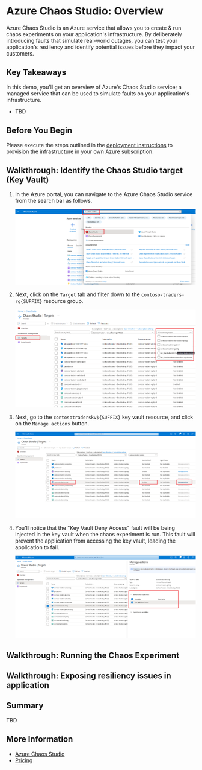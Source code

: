 # Azure Chaos Studio: Overview

Azure Chaos Studio is an Azure service that allows you to create & run chaos experiments on your application's infrastructure. By deliberately introducing faults that simulate real-world outages, you can test your application's resiliency and identify potential issues before they impact your customers.

## Key Takeaways

In this demo, you'll get an overview of Azure's Chaos Studio service; a managed service that can be used to simulate faults on your application's infrastructure.

- TBD

## Before You Begin

Please execute the steps outlined in the [deployment instructions](../../docs/deployment-instructions.md) to provision the infrastructure in your own Azure subscription.

## Walkthrough: Identify the Chaos Studio target (Key Vault)

1. In the Azure portal, you can navigate to the Azure Chaos Studio service from the search bar as follows.

   ![chaos studio](./media/chaos1.png)

2. Next, click on the `Target` tab and filter down to the `contoso-traders-rg{SUFFIX}` resource group.

   ![chaos studio](./media/chaos2.png)

3. Next, go to the `contosotraderskv${SUFFIX}` key vault resource, and click on the `Manage actions` button.

   ![chaos studio](./media/chaos3.png)

4. You'll notice that the "Key Vault Deny Access" fault will be being injected in the key vault when the chaos experiment is run. This fault will prevent the application from accessing the key vault, leading the application to fail.

   ![chaos studio](./media/chaos4.png)

## Walkthrough: Running the Chaos Experiment

## Walkthrough: Exposing resiliency issues in application

## Summary

TBD

## More Information

- [Azure Chaos Studio](https://learn.microsoft.com/en-us/azure/chaos-studio/)
- [Pricing](https://azure.microsoft.com/en-us/pricing/details/chaos-studio/)

